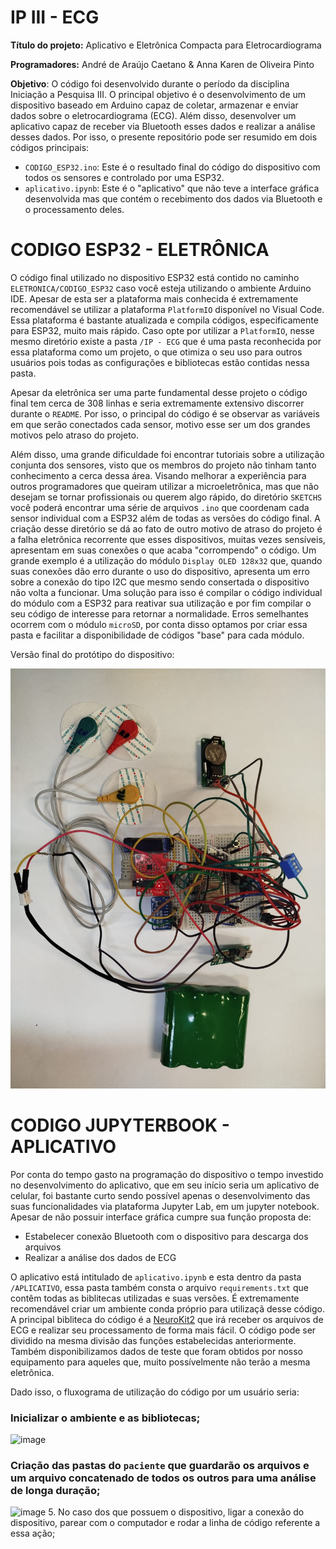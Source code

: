 # IP III - ECG

**Título do projeto:** Aplicativo e Eletrônica Compacta para Eletrocardiograma

**Programadores:** André de Araújo Caetano & Anna Karen de Oliveira Pinto

**Objetivo**: O código foi desenvolvido durante o período da disciplina Iniciação a Pesquisa III. O principal objetivo é o desenvolvimento de um dispositivo baseado em Arduino capaz de coletar, armazenar e enviar dados sobre o eletrocardiograma (ECG). Além disso, desenvolver um aplicativo capaz de receber via Bluetooth esses dados e realizar a análise desses dados. Por isso, o presente repositório pode ser resumido em dois códigos principais:
- `CODIGO_ESP32.ino`: Este é o resultado final do código do dispositivo com todos os sensores e controlado por uma ESP32.
- `aplicativo.ipynb`: Este é o "aplicativo" que não teve a interface gráfica desenvolvida mas que contém o recebimento dos dados via Bluetooth e o processamento deles.

# CODIGO ESP32 - ELETRÔNICA

O código final utilizado no dispositivo ESP32 está contido no caminho `ELETRONICA/CODIGO_ESP32` caso você esteja utilizando o ambiente Arduino IDE. Apesar de esta ser a plataforma mais conhecida é extremamente recomendável se utilizar a plataforma `PlatformIO` disponível no Visual Code. Essa plataforma é bastante atualizada e compila códigos, especificamente para ESP32, muito mais rápido. Caso opte por utilizar a `PlatformIO`, nesse mesmo diretório existe a pasta `/IP - ECG` que é uma pasta reconhecida por essa plataforma como um projeto, o que otimiza o seu uso para outros usuários pois todas as configurações e bibliotecas estão contidas nessa pasta.

Apesar da eletrônica ser uma parte fundamental desse projeto o código final tem cerca de 308 linhas e seria extremamente extensivo discorrer durante o `README`. Por isso, o principal do código é se observar as variáveis em que serão conectados cada sensor, motivo esse ser um dos grandes motivos pelo atraso do projeto. 

Além disso, uma grande dificuldade foi encontrar tutoriais sobre a utilização conjunta dos sensores, visto que os membros do projeto não tinham tanto conhecimento a cerca dessa área. Visando melhorar a experiência para outros programadores que queiram utilizar a microeletrônica, mas que não desejam se tornar profissionais ou querem algo rápido, do diretório `SKETCHS` você poderá encontrar uma série de arquivos `.ino` que coordenam cada sensor individual com a ESP32 além de todas as versões do código final. A criação desse diretório se dá ao fato de outro motivo de atraso do projeto é a falha eletrônica recorrente que esses dispositivos, muitas vezes sensíveis, apresentam em suas conexões o que acaba "corrompendo" o código. Um grande exemplo é a utilização do módulo `Display OLED 128x32` que, quando suas conexões dão erro durante o uso do dispositivo, apresenta um erro sobre a conexão do tipo I2C que mesmo sendo consertada o dispositivo não volta a funcionar. Uma solução para isso é compilar o código individual do módulo com a ESP32 para reativar sua utilização e por fim compilar o seu código de interesse para retornar a normalidade. Erros semelhantes ocorrem com o módulo `microSD`, por conta disso optamos por criar essa pasta e facilitar a disponibilidade de códigos "base" para cada módulo.

Versão final do protótipo do dispositivo:

![Texto alternativo](ELETRONICA/Foto_dispositivo_real.jpeg)

# CODIGO JUPYTERBOOK - APLICATIVO

Por conta do tempo gasto na programação do dispositivo o tempo investido no desenvolvimento do aplicativo, que em seu início seria um aplicativo de celular, foi bastante curto sendo possível apenas o desenvolvimento das suas funcionalidades via plataforma Jupyter Lab, em um jupyter notebook. Apesar de não possuir interface gráfica cumpre sua função proposta de:
- Estabelecer conexão Bluetooth com o dispositivo para descarga dos arquivos
- Realizar a análise dos dados de ECG

O aplicativo está intitulado de `aplicativo.ipynb` e esta dentro da pasta `/APLICATIVO`, essa pasta também consta o arquivo `requirements.txt` que contêm todas as biblitecas utilizadas e suas versões. É extremamente recomendável criar um ambiente conda próprio para utilizaçã desse código. A principal bibliteca do código é a [NeuroKit2](https://github.com/neuropsychology/NeuroKit) que irá receber os arquivos de ECG e realizar seu processamento de forma mais fácil. O código pode ser dividido na mesma divisão das funções estabelecidas anteriormente. Também disponibilizamos dados de teste que foram obtidos por nosso equipamento para aqueles que, muito possívelmente não terão a mesma eletrônica. 

Dado isso, o fluxograma de utilização do código por um usuário seria:

### Inicializar o ambiente e as bibliotecas;

![image](https://github.com/user-attachments/assets/d4853f87-3b3a-4867-926f-0d778da56523)

### Criação das pastas do `paciente` que guardarão os arquivos e um arquivo concatenado de todos os outros para uma análise de longa duração;

![image](https://github.com/user-attachments/assets/1be87248-13ff-4ec6-b145-1ef54b7f2c2d)
5. No caso dos que possuem o dispositivo, ligar a conexão do dispositivo, parear com o computador e rodar a linha de código referente a essa ação;





